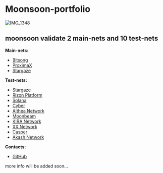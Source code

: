 # Moonsoon-portfolio

![IMG_1348](https://user-images.githubusercontent.com/38581319/132548285-3d8d07a7-dfd5-4458-94ca-8a3c1de2bdba.PNG)

## moonsoon validate 2 main-nets and 10 test-nets

**Main-nets:**  <br />

- [Bitsong](https://explorebitsong.com/staking/bitsongvaloper1nw4wmjq7le0h993tn27kmnqk2y8mdvhutzklgk)
- [ProximaX]()
- [Stargaze](https://www.mintscan.io/stargaze/validators/starsvaloper1y0k86wx0jpfqs9qcq6alalfwvyackwfqkeqdwh)

**Test-nets:** <br />
- [Stargaze]()
- [Rizon Platform]()
- [Solana]()
- [Cyber]()
- [Althea Network]()
- [Moonbeam]()
- [KIRA Network]()
- [XX Network]()
- [Casper]()
- [Akash Network]()

**Contacts:**
- [GitHub](https://github.com/tt1000vv)

more info will be added soon...
